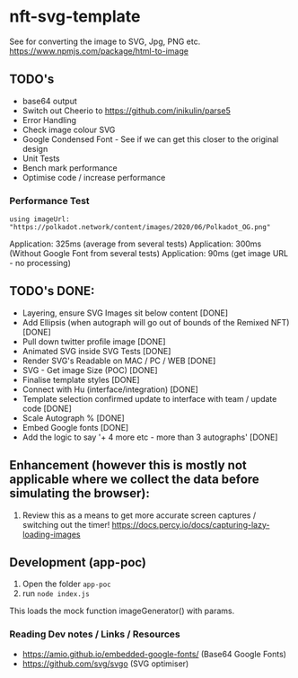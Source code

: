 # nft-svg-template

See for converting the image to SVG, Jpg, PNG etc.
https://www.npmjs.com/package/html-to-image

## TODO's

- base64 output
- Switch out Cheerio to https://github.com/inikulin/parse5 
- Error Handling
- Check image colour SVG
- Google Condensed Font - See if we can get this closer to the original design 
- Unit Tests
- Bench mark performance
- Optimise code / increase performance

### Performance Test

`using imageUrl: "https://polkadot.network/content/images/2020/06/Polkadot_OG.png"`

Application: 325ms (average from several tests)
Application: 300ms (Without Google Font from several tests)
Application: 90ms (get image URL - no processing)

## TODO's DONE:

- Layering, ensure SVG Images sit below content [DONE]
- Add Ellipsis (when autograph will go out of bounds of the Remixed NFT) [DONE]
- Pull down twitter profile image [DONE]
- Animated SVG inside SVG Tests [DONE]
- Render SVG's Readable on MAC / PC / WEB [DONE]
- SVG - Get image Size (POC) [DONE]
- Finalise template styles [DONE]
- Connect with Hu (interface/integration) [DONE]
- Template selection confirmed update to interface with team / update code [DONE] 
- Scale Autograph % [DONE]
- Embed Google fonts [DONE]
- Add the logic to say '+ 4 more etc - more than 3 autographs' [DONE]

## Enhancement (however this is mostly not applicable where we collect the data before simulating the browser):

1. Review this as a means to get more accurate screen captures / switching out the timer! https://docs.percy.io/docs/capturing-lazy-loading-images

## Development (app-poc) 

1. Open the folder `app-poc`
2. run `node index.js`

This loads the mock function imageGenerator() with params.

### Reading Dev notes / Links / Resources

- https://amio.github.io/embedded-google-fonts/ (Base64 Google Fonts)
- https://github.com/svg/svgo (SVG optimiser)